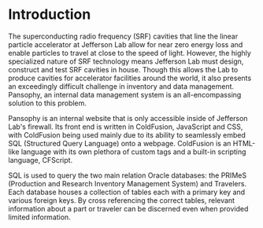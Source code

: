 # Introduction

The superconducting radio frequency (SRF) cavities that line the linear particle accelerator at Jefferson Lab allow for near zero energy loss and enable particles to travel at close to the speed of light. However, the highly specialized nature of SRF technology means Jefferson Lab must design, construct and test SRF cavities in house. Though this allows the Lab to produce cavities for accelerator facilities around the world, it also presents an exceedingly difficult challenge in inventory and data management. Pansophy, an internal data management system is an all-encompassing solution to this problem.

Pansophy is an internal website that is only accessible inside of Jefferson Lab's firewall. Its front end is written in ColdFusion, JavaScript and CSS, with ColdFusion being used mainly due to its ability to seamlessly embed SQL (Structured Query Language) onto a webpage. ColdFusion is an HTML-like language with its own plethora of custom tags and a built-in scripting language, CFScript.

SQL is used to query the two main relation Oracle databases: the PRIMeS (Production and Research Inventory Management System) and Travelers. Each database houses a collection of tables each with a primary key and various foreign keys. By cross referencing the correct tables, relevant information about a part or traveler can be discerned even when provided limited information.
